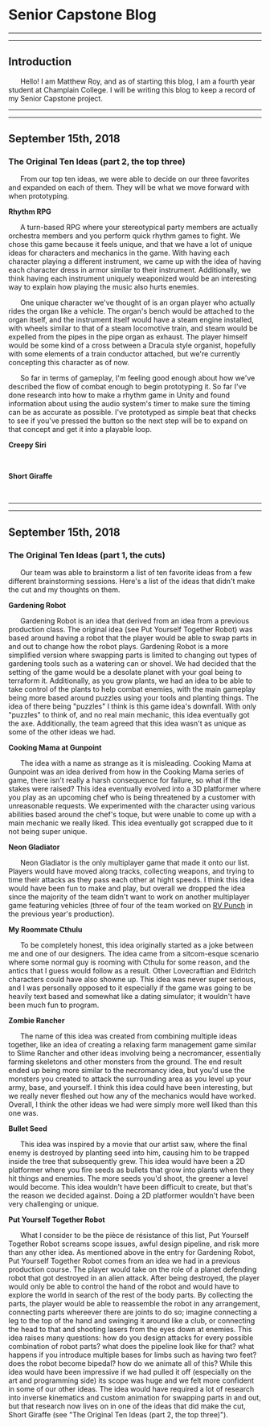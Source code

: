 # Senior Capstone Blog

---
---

## Introduction

&nbsp;&nbsp;&nbsp;&nbsp;&nbsp;&nbsp;Hello! I am Matthew Roy, and as of starting this blog, I am a fourth year student at Champlain College. I will be writing this blog to keep a record of my Senior Capstone project.

---
---

## September 15th, 2018
### The Original Ten Ideas (part 2, the top three)

&nbsp;&nbsp;&nbsp;&nbsp;&nbsp;&nbsp;From our top ten ideas, we were able to decide on our three favorites and expanded on each of them. They will be what we move forward with when prototyping.

**Rhythm RPG**

&nbsp;&nbsp;&nbsp;&nbsp;&nbsp;&nbsp;A turn-based RPG where your stereotypical party members are actually orchestra members and you perform quick rhythm games to fight. We chose this game because it feels unique, and that we have a lot of unique ideas for characters and mechanics in the game. With having each character playing a different instrument, we came up with the idea of having each character dress in armor similar to their instrument. Additionally, we think having each instrument uniquely weaponized would be an interesting way to explain how playing the music also hurts enemies.

&nbsp;&nbsp;&nbsp;&nbsp;&nbsp;&nbsp;One unique character we've thought of is an organ player who actually rides the organ like a vehicle. The organ's bench would be attached to the organ itself, and the instrument itself would have a steam engine installed, with wheels similar to that of a steam locomotive train, and steam would be expelled from the pipes in the pipe organ as exhaust. The player himself would be some kind of a cross between a Dracula style organist, hopefully with some elements of a train conductor attached, but we're currently concepting this character as of now.

&nbsp;&nbsp;&nbsp;&nbsp;&nbsp;&nbsp;So far in terms of gameplay, I'm feeling good enough about how we've described the flow of combat enough to begin prototyping it. So far I've done research into how to make a rhythm game in Unity and found information about using the audio system's timer to make sure the timing can be as accurate as possible. I've prototyped as simple beat that checks to see if you've pressed the button so the next step will be to expand on that concept and get it into a playable loop.

**Creepy Siri**

&nbsp;&nbsp;&nbsp;&nbsp;&nbsp;&nbsp;

**Short Giraffe**

&nbsp;&nbsp;&nbsp;&nbsp;&nbsp;&nbsp;

---
---

## September 15th, 2018
### The Original Ten Ideas (part 1, the cuts)

&nbsp;&nbsp;&nbsp;&nbsp;&nbsp;&nbsp;Our team was able to brainstorm a list of ten favorite ideas from a few different brainstorming sessions. Here's a list of the ideas that didn't make the cut and my thoughts on them.

**Gardening Robot**

&nbsp;&nbsp;&nbsp;&nbsp;&nbsp;&nbsp;Gardening Robot is an idea that derived from an idea from a previous production class. The original idea (see Put Yourself Together Robot) was based around having a robot that the player would be able to swap parts in and out to change how the robot plays. Gardening Robot is a more simplified version where swapping parts is limited to changing out types of gardening tools such as a watering can or shovel. We had decided that the setting of the game would be a desolate planet with your goal being to terraform it. Additionally, as you grow plants, we had an idea to be able to take control of the plants to help combat enemies, with the main gameplay being more based around puzzles using your tools and planting things. The idea of there being "puzzles" I think is this game idea's downfall. With only "puzzles" to think of, and no real main mechanic, this idea eventually got the axe. Additionally, the team agreed that this idea wasn't as unique as some of the other ideas we had.

**Cooking Mama at Gunpoint**

&nbsp;&nbsp;&nbsp;&nbsp;&nbsp;&nbsp;The idea with a name as strange as it is misleading. Cooking Mama at Gunpoint was an idea derived from how in the Cooking Mama series of game, there isn't really a harsh consequence for failure, so what if the stakes were raised? This idea eventually evolved into a 3D platformer where you play as an upcoming chef who is being threatened by a customer with unreasonable requests. We experimented with the character using various abilities based around the chef's toque, but were unable to come up with a main mechanic we really liked. This idea eventually got scrapped due to it not being super unique.

**Neon Gladiator**

&nbsp;&nbsp;&nbsp;&nbsp;&nbsp;&nbsp;Neon Gladiator is the only multiplayer game that made it onto our list. Players would have moved along tracks, collecting weapons, and trying to time their attacks as they pass each other at hight speeds. I think this idea would have been fun to make and play, but overall we dropped the idea since the majority of the team didn't want to work on another multiplayer game featuring vehicles (three of four of the team worked on [RV Punch](https://www.youtube.com/watch?v=mn1Y-4wrkfY) in the previous year's production).

**My Roommate Cthulu**

&nbsp;&nbsp;&nbsp;&nbsp;&nbsp;&nbsp;To be completely honest, this idea originally started as a joke between me and one of our designers. The idea came from a sitcom-esque scenario where some normal guy is rooming with Cthulu for some reason, and the antics that I guess would follow as a result. Other Lovecraftian and Eldritch characters could have also showne up. This idea was never super serious, and I was personally opposed to it especially if the game was going to be heavily text based and somewhat like a dating simulator; it wouldn't have been much fun to program.

**Zombie Rancher**

&nbsp;&nbsp;&nbsp;&nbsp;&nbsp;&nbsp;The name of this idea was created from combining multiple ideas together, like an idea of creating a relaxing farm management game similar to Slime Rancher and other ideas involving being a necromancer, essentially farming skeletons and other monsters from the ground. The end result ended up being more similar to the necromancy idea, but you'd use the monsters you created to attack the surrounding area as you level up your army, base, and yourself. I think this idea could have been interesting, but we really never fleshed out how any of the mechanics would have worked. Overall, I think the other ideas we had were simply more well liked than this one was.

**Bullet Seed**

&nbsp;&nbsp;&nbsp;&nbsp;&nbsp;&nbsp;This idea was inspired by a movie that our artist saw, where the final enemy is destroyed by planting seed into him, causing him to be trapped inside the tree that subsequently grew. This idea would have been a 2D platformer where you fire seeds as bullets that grow into plants when they hit things and enemies. The more seeds you'd shoot, the greener a level would become. This idea wouldn't have been difficult to create, but that's the reason we decided against. Doing a 2D platformer wouldn't have been very challenging or unique.

**Put Yourself Together Robot**

&nbsp;&nbsp;&nbsp;&nbsp;&nbsp;&nbsp;What I consider to be the pièce de résistance of this list, Put Yourself Together Robot screams scope issues, awful design pipeline, and risk more than any other idea. As mentioned above in the entry for Gardening Robot, Put Yourself Together Robot comes from an idea we had in a previous production course. The player would take on the role of a planet defending robot that got destroyed in an alien attack. After being destroyed, the player would only be able to control the hand of the robot and would have to explore the world in search of the rest of the body parts. By collecting the parts, the player would be able to reassemble the robot in any arrangement, connecting parts whereever there are joints to do so; imagine connecting a leg to the top of the hand and swinging it around like a club, or connecting the head to that and shooting lasers from the eyes down at enemies. This idea raises many questions: how do you design attacks for every possible combination of robot parts? what does the pipeline look like for that? what happens if you introduce multiple bases for limbs such as having two feet? does the robot become bipedal? how do we animate all of this? While this idea would have been impressive if we had pulled it off (especially on the art and programming side) its scope was huge and we felt more confident in some of our other ideas. The idea would have required a lot of research into inverse kinematics and custom animation for swapping parts in and out, but that research now lives on in one of the ideas that did make the cut, Short Giraffe (see "The Original Ten Ideas (part 2, the top three)").
